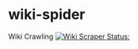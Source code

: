 # wiki-spider
Wiki Crawling
[![Wiki Scraper Status: ](https://github.com/Trinitui/wiki-spider/actions/workflows/python-app.yml/badge.svg)](https://github.com/Trinitui/wiki-spider/actions/workflows/python-app.yml)
